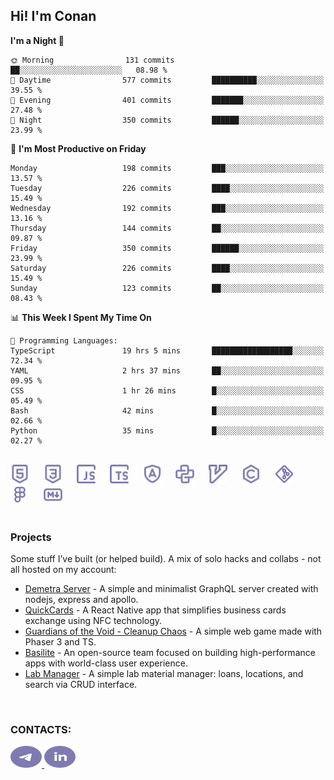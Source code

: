 ## Hi! I'm Conan

<!--START_SECTION:waka-->
**I'm a Night 🦉** 

```text
🌞 Morning                131 commits         ██░░░░░░░░░░░░░░░░░░░░░░░   08.98 % 
🌆 Daytime                577 commits         ██████████░░░░░░░░░░░░░░░   39.55 % 
🌃 Evening                401 commits         ███████░░░░░░░░░░░░░░░░░░   27.48 % 
🌙 Night                  350 commits         ██████░░░░░░░░░░░░░░░░░░░   23.99 % 
```
📅 **I'm Most Productive on Friday** 

```text
Monday                   198 commits         ███░░░░░░░░░░░░░░░░░░░░░░   13.57 % 
Tuesday                  226 commits         ████░░░░░░░░░░░░░░░░░░░░░   15.49 % 
Wednesday                192 commits         ███░░░░░░░░░░░░░░░░░░░░░░   13.16 % 
Thursday                 144 commits         ██░░░░░░░░░░░░░░░░░░░░░░░   09.87 % 
Friday                   350 commits         ██████░░░░░░░░░░░░░░░░░░░   23.99 % 
Saturday                 226 commits         ████░░░░░░░░░░░░░░░░░░░░░   15.49 % 
Sunday                   123 commits         ██░░░░░░░░░░░░░░░░░░░░░░░   08.43 % 
```


📊 **This Week I Spent My Time On** 

```text
💬 Programming Languages: 
TypeScript               19 hrs 5 mins       ██████████████████░░░░░░░   72.34 % 
YAML                     2 hrs 37 mins       ██░░░░░░░░░░░░░░░░░░░░░░░   09.95 % 
CSS                      1 hr 26 mins        █░░░░░░░░░░░░░░░░░░░░░░░░   05.49 % 
Bash                     42 mins             █░░░░░░░░░░░░░░░░░░░░░░░░   02.66 % 
Python                   35 mins             █░░░░░░░░░░░░░░░░░░░░░░░░   02.27 % 
```


<!--END_SECTION:waka-->

<br>

<div align="left">
  <img src="icons/skills/html.svg" width="30" alt="html5"/>
  <img width="15"/>
  <img src="icons/skills/css.svg" width="30" alt="css"/>
  <img width="15"/>
  <img src="icons/skills/javascript.svg" width="30" alt="javascript"/>
  <img width="15"/>
  <img src="icons/skills/typescript.svg" width="30" alt="typescript"/>
  <img width="15"/>
  <img src="icons/skills/angular.svg" width="30" alt="angular"/>
  <img width="15"/>
  <img src="icons/skills/python.svg" width="30" alt="python"/>
  <img width="15"/>
  <img src="icons/skills/vim.svg" width="30" alt="vim"/>
  <img width="15"/>
  <img src="icons/skills/c.svg" width="30" alt="c"/>
  <img width="15"/>
  <img src="icons/skills/git.svg" width="30" alt="git"/>
  <img width="15"/>
  <img src="icons/skills/figma.svg" width="30" alt="figma"/>
  <img width="15"/>
  <img src="icons/skills/markdown.svg" width="30" alt="markdown"/>
</div>

<br>

### Projects
Some stuff I’ve built (or helped build). A mix of solo hacks and collabs - not all hosted on my account:
- [Demetra Server](https://github.com/demetra-project/server) -  A simple and minimalist GraphQL server created with nodejs, express and apollo.  
- [QuickCards](https://github.com/Pako3549/QuickCards) - A React Native app that simplifies business cards exchange using NFC technology.  
- [Guardians of the Void - Cleanup Chaos](https://github.com/guardians-of-the-void/cleanup-chaos) - A simple web game made with Phaser 3 and TS.  
- [Basilite](https://github.com/basilite) - An open-source team focused on building high-performance apps with world-class user experience.  
- [Lab Manager](https://github.com/blvckspider/it-lab-manager) - A simple lab material manager: loans, locations, and search via CRUD interface.

<br>

### CONTACTS:
<div align="left">
  <a href="https://t.me/gkkconan">
    <img src="icons/contacts/telegram.svg" width="50" height="35" alt="telegram"/>
  </a>
  <a href="https://www.linkedin.com/in/gkkconan">
    <img src="icons/contacts/linkedin.svg" width="50" height="35" alt="linkedin"/>
  </a>
</div>